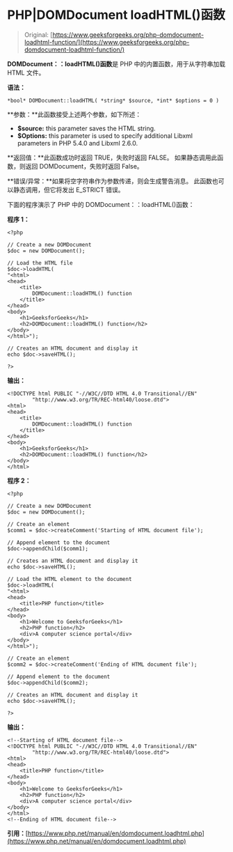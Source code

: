 # PHP|DOMDocument loadHTML()函数

> Original: [https://www.geeksforgeeks.org/php-domdocument-loadhtml-function/](https://www.geeksforgeeks.org/php-domdocument-loadhtml-function/)

**DOMDocument：：loadHTML()函数**是 PHP 中的内置函数，用于从字符串加载 HTML 文件。

**语法：**

```
*bool* DOMDocument::loadHTML( *string* $source, *int* $options = 0 )
```

**参数：**此函数接受上述两个参数，如下所述：

*   **$source:** this parameter saves the HTML string.
*   **$Options:** this parameter is used to specify additional Libxml parameters in PHP 5.4.0 and Libxml 2.6.0.

**返回值：**此函数成功时返回 TRUE，失败时返回 FALSE。 如果静态调用此函数，则返回 DOMDocument，失败时返回 False。

**错误/异常：**如果将空字符串作为参数传递，则会生成警告消息。 此函数也可以静态调用，但它将发出 E_STRICT 错误。

下面的程序演示了 PHP 中的 DOMDocument：：loadHTML()函数：

**程序 1：**

```
<?php

// Create a new DOMDocument
$doc = new DOMDocument();

// Load the HTML file
$doc->loadHTML(
"<html>
<head>
    <title>
        DOMDocument::loadHTML() function
    </title>
</head>
<body>
    <h1>GeeksforGeeks</h1>
    <h2>DOMDocument::loadHTML() function</h2>
</body>    
</html>");

// Creates an HTML document and display it
echo $doc->saveHTML();

?>
```

**输出：**

```
<!DOCTYPE html PUBLIC "-//W3C//DTD HTML 4.0 Transitional//EN"
        "http://www.w3.org/TR/REC-html40/loose.dtd">
<html>
<head>
    <title>
        DOMDocument::loadHTML() function
    </title>
</head>
<body>
    <h1>GeeksforGeeks</h1>
    <h2>DOMDocument::loadHTML() function</h2>
</body>
</html>

```

**程序 2：**

```
<?php

// Create a new DOMDocument
$doc = new DOMDocument();

// Create an element
$comm1 = $doc->createComment('Starting of HTML document file');

// Append element to the document
$doc->appendChild($comm1);

// Creates an HTML document and display it
echo $doc->saveHTML();

// Load the HTML element to the document
$doc->loadHTML(
"<html>
<head>
    <title>PHP function</title>
</head>
<body>
    <h1>Welcome to GeeksforGeeks</h1>
    <h2>PHP function</h2>
    <div>A computer science portal</div>
</body>    
</html>");

// Create an element
$comm2 = $doc->createComment('Ending of HTML document file');

// Append element to the document
$doc->appendChild($comm2);

// Creates an HTML document and display it
echo $doc->saveHTML();

?>
```

**输出：**

```
<!--Starting of HTML document file-->
<!DOCTYPE html PUBLIC "-//W3C//DTD HTML 4.0 Transitional//EN" 
        "http://www.w3.org/TR/REC-html40/loose.dtd">
<html>
<head>
    <title>PHP function</title>
</head>
<body>
    <h1>Welcome to GeeksforGeeks</h1>
    <h2>PHP function</h2>
    <div>A computer science portal</div>
</body>
</html>
<!--Ending of HTML document file-->

```

**引用：**[https://www.php.net/manual/en/domdocument.loadhtml.php](https://www.php.net/manual/en/domdocument.loadhtml.php)